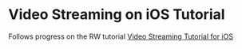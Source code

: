 # Video Streaming on iOS Tutorial

Follows progress on the RW tutorial [Video Streaming Tutorial for iOS](https://www.raywenderlich.com/22372639-video-streaming-tutorial-for-ios-getting-started)